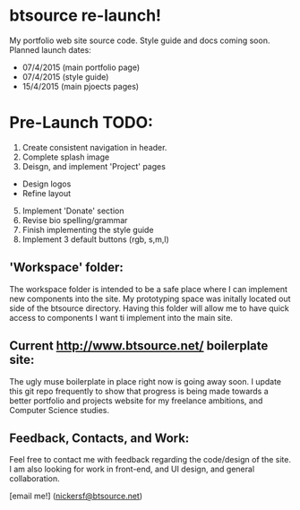 # btsource re-launch!

My portfolio web site source code. Style guide and docs coming soon.
Planned launch dates:
* 07/4/2015 (main portfolio page)
* 07/4/2015 (style guide)
* 15/4/2015 (main pjoects pages)


# Pre-Launch TODO:

1. Create consistent navigation in header.
2. Complete splash image
3. Deisgn, and implement 'Project' pages
 * Design logos
 * Refine layout
5. Implement 'Donate' section
6. Revise bio spelling/grammar
7. Finish implementing the style guide
8. Implement 3 default buttons (rgb, s,m,l)

## 'Workspace' folder:

The workspace folder is intended to be a safe place where I can implement new components into the site. My prototyping space was initally located out side of the btsource directory. Having this folder will allow me to have quick access to components I want ti implement into the main site.

## Current http://www.btsource.net/ boilerplate site:

The ugly muse boilerplate in place right now is going away soon. I update this git repo frequently to show that progress is being made towards a better portfolio and projects website for my freelance ambitions, and Computer Science studies.

## Feedback, Contacts, and Work:

Feel free to contact me with feedback regarding the code/design of the site. I am also looking for work in front-end, and UI design, and general collaboration.

[email me!] (nickersf@btsource.net)